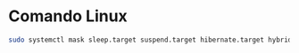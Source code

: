 # Comando Linux

```sh
sudo systemctl mask sleep.target suspend.target hibernate.target hybrid-sleep.target
```